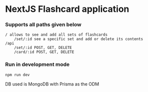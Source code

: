 # NextJS Flashcard application

### Supports all paths given below

```
/ allows to see and add all sets of flashcards
    /set/:id see a specific set and add or delete its contents
/api
    /set/:id POST, GET, DELETE
    /card/:id POST, GET, DELETE
```

### Run in development mode
``` npm run dev ```

DB used is MongoDB with Prisma as the ODM
